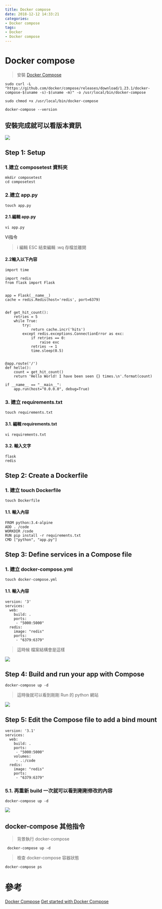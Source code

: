 ```yaml
---
title: Docker compose
date: 2018-12-12 14:33:21
categories:
- Docker compose
tags:
- Docker
- Docker compose
---
```

# Docker compose

> 安裝 [Docker Compose](https://docs.docker.com/compose/install/)

```
sudo curl -L "https://github.com/docker/compose/releases/download/1.23.1/docker-compose-$(uname -s)-$(uname -m)" -o /usr/local/bin/docker-compose

sudo chmod +x /usr/local/bin/docker-compose

docker-compose --version
```

## 安裝完成就可以看版本資訊
![](https://i.imgur.com/mwTzUhO.png)


## Step 1: Setup

### 1.建立 composetest 資料夾

```
mkdir composetest
cd composetest
```
### 2.建立 app.py

```
touch app.py
```

#### 2.1.編輯 app.py
```
vi app.py
```
Vi指令
> i 編輯
> ESC 結束編輯
> :wq 存檔並離開

#### 2.2輸入以下內容
```
import time

import redis
from flask import Flask


app = Flask(__name__)
cache = redis.Redis(host='redis', port=6379)


def get_hit_count():
    retries = 5
    while True:
        try:
            return cache.incr('hits')
        except redis.exceptions.ConnectionError as exc:
            if retries == 0:
                raise exc
            retries -= 1
            time.sleep(0.5)


@app.route('/')
def hello():
    count = get_hit_count()
    return 'Hello World! I have been seen {} times.\n'.format(count)

if __name__ == "__main__":
    app.run(host="0.0.0.0", debug=True)
```
### 3. 建立 requirements.txt

```
touch requirements.txt
```
#### 3.1. 編輯 requirements.txt

```
vi requirements.txt
```
#### 3.2. 輸入文字
```
flask
redis
```
## Step 2: Create a Dockerfile

### 1. 建立 touch Dockerfile
```
touch Dockerfile
```
#### 1.1. 輸入內容

```
FROM python:3.4-alpine
ADD . /code
WORKDIR /code
RUN pip install -r requirements.txt
CMD ["python", "app.py"]
```
## Step 3: Define services in a Compose file

### 1. 建立 docker-compose.yml
```
touch docker-compose.yml
```
#### 1.1. 輸入內容
```
version: '3'
services:
  web:
    build: .
    ports:
     - "5000:5000"
  redis:
    image: "redis"
    ports:
     - "6379:6379"
```

> 這時候 檔案結構會是這樣
> 
![](https://i.imgur.com/mgKu7Wa.png)

## Step 4: Build and run your app with Compose

```
docker-compose up -d
```

>這時後就可以看到剛剛 Run 的 python 網站

![](https://i.imgur.com/ftdICEH.png)


## Step 5: Edit the Compose file to add a bind mount

```
version: '3.1'
services:
  web:
    build: .
    ports:
     - "5000:5000"
    volumes:
     - .:/code
  redis:
    image: "redis"
    ports:
     - "6379:6379"
```
### 5.1. 再重新 build 一次就可以看到剛剛修改的內容

```
docker-compose up -d
```

![](https://i.imgur.com/YT90O9u.png)


## docker-compose 其他指令
> 背景執行 docker-compose
```
 docker-compose up -d
```
> 檢查 docker-compose 容器狀態
 
```
docker-compose ps
```


# 參考

[Docker Compose](https://docs.docker.com/compose/)
[Get started with Docker Compose](https://docs.docker.com/compose/gettingstarted/)